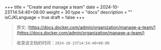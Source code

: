 +++
title = "Create and manage a team"
date = 2024-10-23T14:54:40+08:00
weight = 30
type = "docs"
description = ""
isCJKLanguage = true
draft = false
+++

> 原文: [https://docs.docker.com/admin/organization/manage-a-team/](https://docs.docker.com/admin/organization/manage-a-team/)
>
> 收录该文档的时间：`2024-10-23T14:54:40+08:00`
